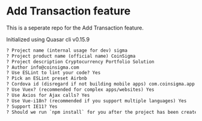# Add Transaction feature

This is a seperate repo for the Add Transaction feature.

Initialized using Quasar cli v0.15.9

```txt
? Project name (internal usage for dev) sigma
? Project product name (official name) CoinSigma
? Project description Cryptocurrency Portfolio Solution
? Author info@coinsigma.com
? Use ESLint to lint your code? Yes
? Pick an ESLint preset Airbnb
? Cordova id (disregard if not building mobile apps) com.coinsigma.app
? Use Vuex? (recommended for complex apps/websites) Yes
? Use Axios for Ajax calls? Yes
? Use Vue-i18n? (recommended if you support multiple languages) Yes
? Support IE11? Yes
? Should we run `npm install` for you after the project has been created? (recommended) yarn
```